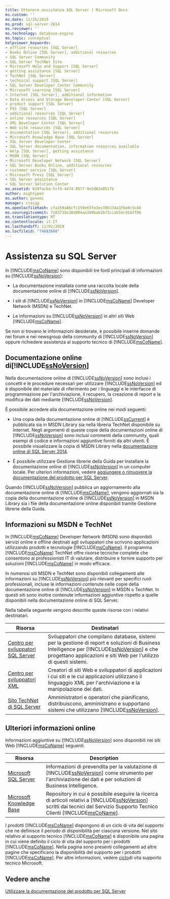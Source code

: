 ```yaml
---
title: Ottenere assistenza SQL Server | Microsoft Docs
ms.custom: ''
ms.date: 11/25/2019
ms.prod: sql-server-2014
ms.reviewer: ''
ms.technology: database-engine
ms.topic: conceptual
helpviewer_keywords:
- offline resources [SQL Server]
- Books Online [SQL Server], additional resources
- SQL Server Community
- SQL Server TechNet Site
- Microsoft Help and Support [SQL Server]
- getting assistance [SQL Server]
- TechNet [SQL Server]
- technical support [SQL Server]
- SQL Server Developer Center Community
- Microsoft Learning [SQL Server]
- Internet [SQL Server], additional information
- Data Access and Storage Developer Center [SQL Server]
- product support [SQL Server]
- PSS [SQL Server]
- additional resources [SQL Server]
- online resources [SQL Server]
- XML Developer Center [SQL Server]
- Web site resources [SQL Server]
- documentation [SQL Server], additional resources
- Microsoft Knowledge Base [SQL Server]
- SQL Server Developer Center
- SQL Server documentation, information resources available
- Help [SQL Server], getting assistance
- MSDN [SQL Server]
- Microsoft Developer Network [SQL Server]
- SQL Server Books Online, additional resources
- customer service [SQL Server]
- Microsoft Press [SQL Server]
- SQL Server assistance
- SQL Server Solution Center
ms.assetid: 619facba-5cf4-4474-9577-9e2d82a851fb
author: mightypen
ms.author: genemi
manager: craigg
ms.openlocfilehash: cfa159a88cfc159e65fe3ec39b334a3f6e8c5c8b
ms.sourcegitcommit: 7183735e38dd94aa3b9bab2b73ccab54c916ff86
ms.translationtype: MT
ms.contentlocale: it-IT
ms.lasthandoff: 12/02/2019
ms.locfileid: "74683608"
---
```

# <a name="getting-sql-server-assistance"></a>Assistenza su SQL Server
  In [!INCLUDE[msCoName](../includes/msconame-md.md)] sono disponibili tre fonti principali di informazioni su [!INCLUDE[ssNoVersion](../includes/ssnoversion-md.md)]:  
  
-   La documentazione installata come una raccolta locale della documentazione online di [!INCLUDE[ssNoVersion](../includes/ssnoversion-md.md)].  
  
-   I siti di [!INCLUDE[ssNoVersion](../includes/ssnoversion-md.md)] in [!INCLUDE[msCoName](../includes/msconame-md.md)] Developer Network (MSDN) e TechNet.  
  
-   Le informazioni su [!INCLUDE[ssNoVersion](../includes/ssnoversion-md.md)] in altri siti Web [!INCLUDE[msCoName](../includes/msconame-md.md)].  
  
 Se non si trovano le informazioni desiderate, è possibile inserire domande nei forum e nei newsgroup della community di [!INCLUDE[ssNoVersion](../includes/ssnoversion-md.md)] oppure richiedere assistenza al supporto tecnico di [!INCLUDE[msCoName](../includes/msconame-md.md)].  
  
## <a name="includessnoversionincludesssnoversion-mdmd-books-online"></a>Documentazione online di[!INCLUDE[ssNoVersion](../includes/ssnoversion-md.md)]  
 Nella documentazione online di [!INCLUDE[ssNoVersion](../includes/ssnoversion-md.md)] sono inclusi i concetti e le procedure necessari per utilizzare [!INCLUDE[ssNoVersion](../includes/ssnoversion-md.md)] ed è disponibile del materiale di riferimento per i linguaggi e le interfacce di programmazione per l'archiviazione, il recupero, la creazione di report e la modifica dei dati mediante [!INCLUDE[ssNoVersion](../includes/ssnoversion-md.md)].  
  
 È possibile accedere alla documentazione online nei modi seguenti:  
  
-   Una copia della documentazione online di [!INCLUDE[ssCurrent](../includes/sscurrent-md.md)] è pubblicata sia in MSDN Library sia nella libreria TechNet disponibile su Internet. Negli argomenti di queste copie della documentazioni online di [!INCLUDE[ssNoVersion](../includes/ssnoversion-md.md)] sono inclusi commenti della community, quali esempi di codice e informazioni aggiuntive forniti da altri utenti. È possibile visualizzare la copia di MSDN Library nella [documentazione online di SQL Server 2014](../2014-toc/index.yml).  
  
-   È possibile utilizzare Gestione librerie della Guida per installare la documentazione online di [!INCLUDE[ssNoVersion](../includes/ssnoversion-md.md)] in un computer locale. Per ulteriori informazioni, vedere [aggiungere o rimuovere la documentazione del prodotto per SQL Server](../2014-toc/index.yml).  
  
 Quando [!INCLUDE[ssNoVersion](../includes/ssnoversion-md.md)] pubblica un aggiornamento alla documentazione online di [!INCLUDE[msCoName](../includes/msconame-md.md)], vengono aggiornati sia la copia della documentazione online di [!INCLUDE[ssNoVersion](../includes/ssnoversion-md.md)] in MSDN Library sia i file della documentazione online disponibili tramite Gestione librerie della Guida.  
  
## <a name="information-on-msdn-and-technet"></a>Informazioni su MSDN e TechNet  
 In [!INCLUDE[msCoName](../includes/msconame-md.md)] Developer Network (MSDN) sono disponibili servizi online e offline destinati agli sviluppatori che scrivono applicazioni utilizzando prodotti e tecnologie [!INCLUDE[msCoName](../includes/msconame-md.md)]. Il programma [!INCLUDE[msCoName](../includes/msconame-md.md)] TechNet offre risorse tecniche complete che consentono ai professionisti IT di valutare, distribuire e fornire supporto per soluzioni [!INCLUDE[msCoName](../includes/msconame-md.md)] in modo efficace.  
  
 In numerosi siti MSDN e TechNet sono disponibili collegamenti alle informazioni su [!INCLUDE[ssNoVersion](../includes/ssnoversion-md.md)] più rilevanti per specifici ruoli professionali, incluse le informazioni contenute nelle copie della documentazione online di [!INCLUDE[ssNoVersion](../includes/ssnoversion-md.md)] in MSDN o TechNet. In questi siti sono inoltre contenute informazioni aggiuntive rispetto a quelle disponibili nella documentazione online di SQL Server.  
  
 Nella tabella seguente vengono descritte queste risorse con i relativi destinatari.  
  
|Risorsa|Destinatari|  
|--------------|--------------|  
|[Centro per sviluppatori SQL Server](https://msdn.microsoft.com/sqlserver/)|Sviluppatori che compilano database, sistemi per la gestione di report e soluzioni di Business Intelligence per [!INCLUDE[ssNoVersion](../includes/ssnoversion-md.md)] e che progettano applicazioni e siti Web per l'utilizzo di questi sistemi.|  
|[Centro per sviluppatori XML](https://go.microsoft.com/fwlink/?LinkId=42458)|Creatori di siti Web e sviluppatori di applicazioni i cui siti e le cui applicazioni utilizzano il linguaggio XML per l'archiviazione e la manipolazione dei dati.|  
|[Sito TechNet di SQL Server](https://technet.microsoft.com/sqlserver/dn135309)|Amministratori e operatori che pianificano, distribuiscono, amministrano e supportano sistemi che utilizzano [!INCLUDE[ssNoVersion](../includes/ssnoversion-md.md)].|  
  
## <a name="additional-online-information"></a>Ulteriori informazioni online  
 Informazioni aggiuntive su [!INCLUDE[ssNoVersion](../includes/ssnoversion-md.md)] sono disponibili nei siti Web [!INCLUDE[msCoName](../includes/msconame-md.md)] seguenti.  
  
|Risorsa|Description|  
|--------------|-----------------|  
|[Microsoft SQL Server](https://go.microsoft.com/fwlink/?linkid=8504)|Informazioni di prevendita per la valutazione di [!INCLUDE[ssNoVersion](../includes/ssnoversion-md.md)] come strumento per l'archiviazione dei dati e per soluzioni di Business Intelligence.|  
|[Microsoft Knowledge Base](https://go.microsoft.com/fwlink/?LinkId=42461)|Repository in cui è possibile eseguire la ricerca di articoli relativi a [!INCLUDE[ssNoVersion](../includes/ssnoversion-md.md)] scritti dai tecnici del Servizio Supporto Tecnico Clienti [!INCLUDE[msCoName](../includes/msconame-md.md)].|    
  
 I prodotti [!INCLUDE[msCoName](../includes/msconame-md.md)] dispongono di un ciclo di vita del supporto che ne definisce il periodo di disponibilità per ciascuna versione. Nel sito relativo al supporto tecnico [!INCLUDE[msCoName](../includes/msconame-md.md)] è disponibile una pagina in cui viene definito il ciclo di vita del supporto per i prodotti [!INCLUDE[msCoName](../includes/msconame-md.md)]. Nella pagina sono presenti collegamenti ad altre pagine che specificano la disponibilità del supporto per i prodotti [!INCLUDE[msCoName](../includes/msconame-md.md)]. Per altre informazioni, vedere [ciclo](https://go.microsoft.com/fwlink/?LinkId=98306)di vita supporto tecnico Microsoft.  
  
## <a name="see-also"></a>Vedere anche  
 [Utilizzare la documentazione del prodotto per SQL Server](../2014-toc/index.yml)  
  
  
